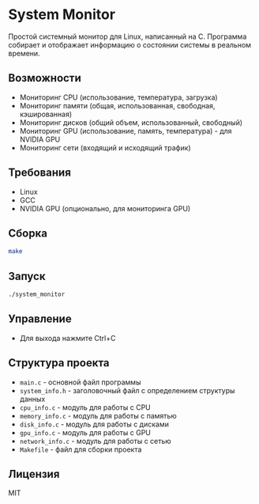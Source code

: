 # System Monitor

Простой системный монитор для Linux, написанный на C. Программа собирает и отображает информацию о состоянии системы в реальном времени.

## Возможности

- Мониторинг CPU (использование, температура, загрузка)
- Мониторинг памяти (общая, использованная, свободная, кэшированная)
- Мониторинг дисков (общий объем, использованный, свободный)
- Мониторинг GPU (использование, память, температура) - для NVIDIA GPU
- Мониторинг сети (входящий и исходящий трафик)

## Требования

- Linux
- GCC
- NVIDIA GPU (опционально, для мониторинга GPU)

## Сборка

```bash
make
```

## Запуск

```bash
./system_monitor
```

## Управление

- Для выхода нажмите Ctrl+C

## Структура проекта

- `main.c` - основной файл программы
- `system_info.h` - заголовочный файл с определением структуры данных
- `cpu_info.c` - модуль для работы с CPU
- `memory_info.c` - модуль для работы с памятью
- `disk_info.c` - модуль для работы с дисками
- `gpu_info.c` - модуль для работы с GPU
- `network_info.c` - модуль для работы с сетью
- `Makefile` - файл для сборки проекта

## Лицензия

MIT 